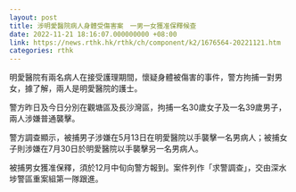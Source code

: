 ```yaml
---
layout: post
title: 涉明愛醫院病人身體受傷害案　一男一女獲准保釋候查
date: 2022-11-21 18:16:07.000000000 +08:00
link: https://news.rthk.hk/rthk/ch/component/k2/1676564-20221121.htm
categories: rthk
---
```


明愛醫院有兩名病人在接受護理期間，懷疑身體被傷害的事件，警方拘捕一對男女，據了解，兩人是明愛醫院的護士。

警方昨日及今日分別在觀塘區及長沙灣區，拘捕一名30歲女子及一名39歲男子，兩人涉嫌普通襲擊。

警方調查顯示，被捕男子涉嫌在5月13日在明愛醫院以手襲擊一名男病人；被捕女子則涉嫌在7月30日於明愛醫院以手襲擊另一名男病人。

被捕男女獲准保釋，須於12月中旬向警方報到。案件列作「求警調查」，交由深水埗警區重案組第一隊跟進。
